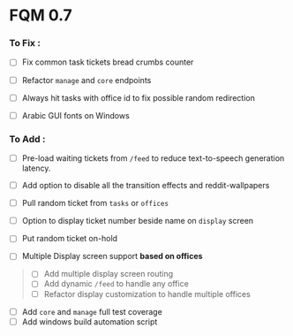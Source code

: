 # FQM 0.7

### To Fix :

- [ ] Fix common task tickets bread crumbs counter
- [ ] Refactor `manage` and `core` endpoints
- [ ] Always hit tasks with office id to fix possible random redirection
- [ ] Arabic GUI fonts on Windows


### To Add :

- [ ] Pre-load waiting tickets from `/feed` to reduce text-to-speech generation latency.
- [ ] Add option to disable all the transition effects and reddit-wallpapers
- [ ] Pull random ticket from `tasks` or `offices`
- [ ] Option to display ticket number beside name on `display` screen
- [ ] Put random ticket on-hold

- [ ] Multiple Display screen support **based on offices**
> - [ ] Add multiple display screen routing
> - [ ] Add dynamic `/feed` to handle any office
> - [ ] Refactor display customization to handle multiple offices

- [ ] Add `core` and `manage` full test coverage
- [ ] Add windows build automation script
